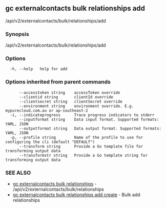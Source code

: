 ## gc externalcontacts bulk relationships add

/api/v2/externalcontacts/bulk/relationships/add

### Synopsis

/api/v2/externalcontacts/bulk/relationships/add

### Options

```
  -h, --help   help for add
```

### Options inherited from parent commands

```
      --accesstoken string    accessToken override
      --clientid string       clientId override
      --clientsecret string   clientSecret override
      --environment string    environment override. E.g. mypurecloud.com.au or ap-southeast-2
  -i, --indicateprogress      Trace progress indicators to stderr
      --inputformat string    Data input format. Supported formats: YAML, JSON
      --outputformat string   Data output format. Supported formats: YAML, JSON
  -p, --profile string        Name of the profile to use for configuring the cli (default "DEFAULT")
      --transform string      Provide a Go template file for transforming output data
      --transformstr string   Provide a Go template string for transforming output data
```

### SEE ALSO

* [gc externalcontacts bulk relationships](gc_externalcontacts_bulk_relationships.html)	 - /api/v2/externalcontacts/bulk/relationships
* [gc externalcontacts bulk relationships add create](gc_externalcontacts_bulk_relationships_add_create.html)	 - Bulk add relationships


